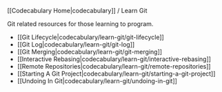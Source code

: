 <!-- ---title: Learn Git --- -->
[[Codecabulary Home|codecabulary]] / Learn Git

Git related resources for those learning to program.

* [[Git Lifecycle|codecabulary/learn-git/git-lifecycle]]
* [[Git Log|codecabulary/learn-git/git-log]]
* [[Git Merging|codecabulary/learn-git/git-merging]]
* [[Interactive Rebasing|codecabulary/learn-git/interactive-rebasing]]
* [[Remote Repositories|codecabulary/learn-git/remote-repositories]]
* [[Starting A Git Project|codecabulary/learn-git/starting-a-git-project]]
* [[Undoing In Git|codecabulary/learn-git/undoing-in-git]]
